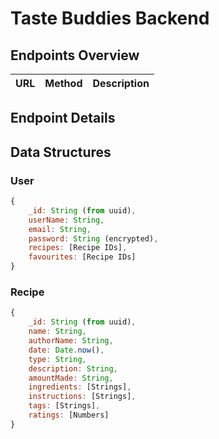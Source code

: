# Taste Buddies Backend

## Endpoints Overview

| URL | Method | Description |
| --- | ------ | ----------- |


## Endpoint Details

## Data Structures

### User

```js
{
    _id: String (from uuid),
    userName: String,
    email: String,
    password: String (encrypted),
    recipes: [Recipe IDs],
    favourites: [Recipe IDs]
}
```

### Recipe

```js
{
    _id: String (from uuid),
    name: String,
    authorName: String,
    date: Date.now(),
    type: String,
    description: String,
    amountMade: String,
    ingredients: [Strings],
    instructions: [Strings],
    tags: [Strings],
    ratings: [Numbers]
}
```